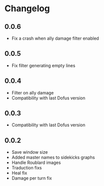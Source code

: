 # Changelog

## 0.0.6

* Fix a crash when ally damage filter enabled


## 0.0.5

* Fix filter generating empty lines


## 0.0.4

* Filter on ally damage
* Compatibility with last Dofus version


## 0.0.3

* Compatibility with last Dofus version


## 0.0.2

* Save window size
* Added master names to sidekicks graphs
* Handle Roublard images
* Traduction fixs
* Heal fix
* Damage per turn fix
